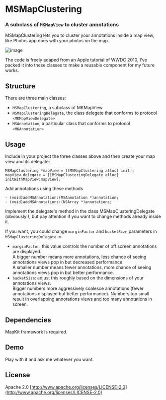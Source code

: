 # MSMapClustering
### A subclass of `MKMapView` to cluster annotations

MSMapClustering lets you to cluster your annotations inside a map view, like Photos.app does with your photos on the map.

![image](http://f.cl.ly/items/0k0l2c1J3w3K053G3M1E/map_large2.gif)

The code is freely adaped from an Apple tutorial of WWDC 2010, I've packed it into these classes to make a reusable component for my future works.

## Structure

There are three main classes:

- `MSMapClustering`, a subclass of MKMapView
- `MSMapClusteringDelegate`, the class delegate that conforms to protocol `<MKMapViewDelegate>`
- `MSAnnotation`, a particular class that conforms to protocol `<MKAnnotation>`


## Usage

Include in your project the three classes above and then create your map view and its delegate:

    MSMapClustering *mapView = [[MSMapClustering alloc] init];
	mapView.delegate = [[MSMapClusteringDelegate alloc] initWithMapView:mapView];
	
Add annotations using these methods

    - (void)addMSAnnotation:(MSAnnotation *)annotation;
    - (void)addMSAnnotations:(NSArray *)annotations;
    
Implement the delegate's method in the class MSMapClusteringDelegate (obviously!), but pay attention if you want to change methods already inside it.

If you want, you could change `marginFactor` and `bucketSize` parameters in `MSMapClusteringDelegate.m`.

- `marginFactor`: this value controls the number of off screen annotations are displayed.  
A bigger number means more annotations, less chance of seeing annotations views pop in but decreased performance.  
A smaller number means fewer annotations, more chance of seeing annotations views pop in but better performance.
- `bucketSize`: adjust this roughly based on the dimensions of your annotations views.  
Bigger numbers more aggressively coalesce annotations (fewer annotations displayed but better performance).
Numbers too small result in overlapping annotations views and too many annotations in screen.

## Dependencies

MapKit framework is required.

## Demo
Play with it and ask me whatever you want.
     

## License
Apache 2.0 [http://www.apache.org/licenses/LICENSE-2.0](http://www.apache.org/licenses/LICENSE-2.0)